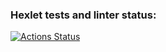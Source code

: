 ### Hexlet tests and linter status:
[![Actions Status](https://github.com/VrnkProg1/python-project-50/workflows/hexlet-check/badge.svg)](https://github.com/VrnkProg1/python-project-50/actions)